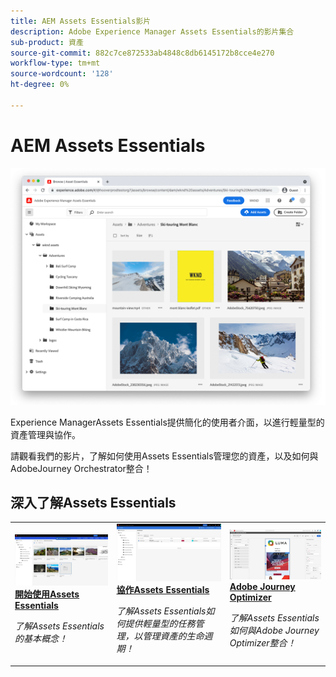 ```yaml
---
title: AEM Assets Essentials影片
description: Adobe Experience Manager Assets Essentials的影片集合
sub-product: 資產
source-git-commit: 882c7ce872533ab4848c8db6145172b8cce4e270
workflow-type: tm+mt
source-wordcount: '128'
ht-degree: 0%

---
```



# AEM Assets Essentials

![Assets Essentials](./assets/overview/hero.png)

Experience ManagerAssets Essentials提供簡化的使用者介面，以進行輕量型的資產管理與協作。

請觀看我們的影片，了解如何使用Assets Essentials管理您的資產，以及如何與AdobeJourney Orchestrator整合！

## 深入了解Assets Essentials

<table>
<td>
   <a href="./basics/managing.md">
   <img alt="開始使用Assets Essentials" src="./assets/overview/getting-started.png" />
   </a>
   <div>
      <a href="./basics/managing.md">
      <strong>開始使用Assets Essentials</strong>
      </a>
   </div>
   <p>
      <em>了解Assets Essentials的基本概念！</em>
   </p>
</td>
<td>
   <a href="./basics/collaborating.md">
   <img alt="" src="./assets/overview/collaboration.png"/>
   </a>
   <div>
      <a href="./basics/collaborating.md">
      <strong>協作Assets Essentials</strong>
      </a>
   </div>
   <p>
      <em>了解Assets Essentials如何提供輕量型的任務管理，以管理資產的生命週期！</em>
   <p>
</td>
<td>
   <a href="https://experienceleague.adobe.com/docs/journey-optimizer-learn/tutorials/create-messages/create-email-content-with-the-message-editor.html">
   <img alt="Adobe Journey Optimizer" src="./assets/overview/adobe-journey-optimizer.png" />
   </a>
   <div>
      <a href="https://experienceleague.adobe.com/docs/journey-optimizer-learn/tutorials/create-messages/create-email-content-with-the-message-editor.html">
      <strong>Adobe Journey Optimizer</strong>
      </a>
   </div>
   <p>
      <em>了解Assets Essentials如何與Adobe Journey Optimizer整合！</em>
   <p>
</td>
</table>

